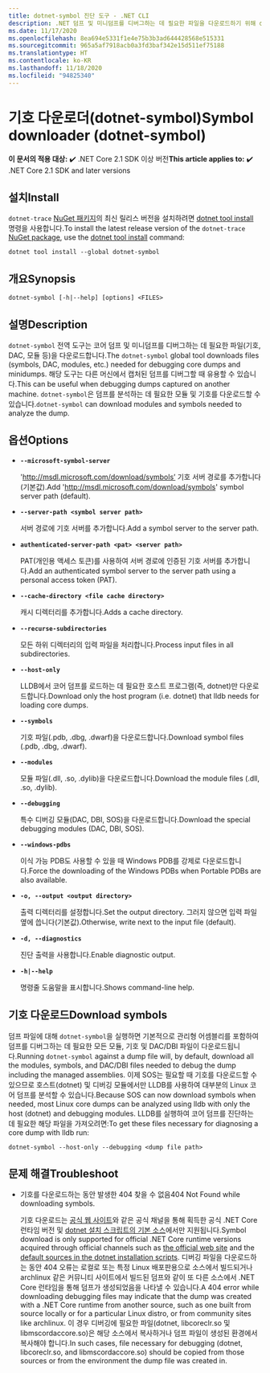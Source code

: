 ```yaml
---
title: dotnet-symbol 진단 도구 - .NET CLI
description: .NET 덤프 및 미니덤프를 디버그하는 데 필요한 파일을 다운로드하기 위해 dotnet-symbol CLI 도구를 설치하고 사용하는 방법을 알아봅니다.
ms.date: 11/17/2020
ms.openlocfilehash: 8ea694e5331f1e4e75b3b3ad644428568e515331
ms.sourcegitcommit: 965a5af7918acb0a3fd3baf342e15d511ef75188
ms.translationtype: HT
ms.contentlocale: ko-KR
ms.lasthandoff: 11/18/2020
ms.locfileid: "94825340"
---
```

# <a name="symbol-downloader-dotnet-symbol"></a><span data-ttu-id="67716-103">기호 다운로더(dotnet-symbol)</span><span class="sxs-lookup"><span data-stu-id="67716-103">Symbol downloader (dotnet-symbol)</span></span>

<span data-ttu-id="67716-104">**이 문서의 적용 대상:**  ✔️ .NET Core 2.1 SDK 이상 버전</span><span class="sxs-lookup"><span data-stu-id="67716-104">**This article applies to:** ✔️ .NET Core 2.1 SDK and later versions</span></span>

## <a name="install"></a><span data-ttu-id="67716-105">설치</span><span class="sxs-lookup"><span data-stu-id="67716-105">Install</span></span>

<span data-ttu-id="67716-106">`dotnet-trace` [NuGet 패키지](https://www.nuget.org/packages/dotnet-trace)의 최신 릴리스 버전을 설치하려면 [dotnet tool install](../tools/dotnet-tool-install.md) 명령을 사용합니다.</span><span class="sxs-lookup"><span data-stu-id="67716-106">To install the latest release version of the `dotnet-trace` [NuGet package](https://www.nuget.org/packages/dotnet-trace), use the [dotnet tool install](../tools/dotnet-tool-install.md) command:</span></span>

```dotnetcli
dotnet tool install --global dotnet-symbol
```

## <a name="synopsis"></a><span data-ttu-id="67716-107">개요</span><span class="sxs-lookup"><span data-stu-id="67716-107">Synopsis</span></span>

```console
dotnet-symbol [-h|--help] [options] <FILES>
```

## <a name="description"></a><span data-ttu-id="67716-108">설명</span><span class="sxs-lookup"><span data-stu-id="67716-108">Description</span></span>

<span data-ttu-id="67716-109">`dotnet-symbol` 전역 도구는 코어 덤프 및 미니덤프를 디버그하는 데 필요한 파일(기호, DAC, 모듈 등)을 다운로드합니다.</span><span class="sxs-lookup"><span data-stu-id="67716-109">The `dotnet-symbol` global tool downloads files (symbols, DAC, modules, etc.) needed for debugging core dumps and minidumps.</span></span> <span data-ttu-id="67716-110">해당 도구는 다른 머신에서 캡처된 덤프를 디버그할 때 유용할 수 있습니다.</span><span class="sxs-lookup"><span data-stu-id="67716-110">This can be useful when debugging dumps captured on another machine.</span></span> <span data-ttu-id="67716-111">`dotnet-symbol`은 덤프를 분석하는 데 필요한 모듈 및 기호를 다운로드할 수 있습니다.</span><span class="sxs-lookup"><span data-stu-id="67716-111">`dotnet-symbol` can download modules and symbols needed to analyze the dump.</span></span>

## <a name="options"></a><span data-ttu-id="67716-112">옵션</span><span class="sxs-lookup"><span data-stu-id="67716-112">Options</span></span>

- **`--microsoft-symbol-server`**

  <span data-ttu-id="67716-113">'http://msdl.microsoft.com/download/symbols’ 기호 서버 경로를 추가합니다(기본값).</span><span class="sxs-lookup"><span data-stu-id="67716-113">Add 'http://msdl.microsoft.com/download/symbols' symbol server path (default).</span></span>

- **`--server-path <symbol server path>`**

  <span data-ttu-id="67716-114">서버 경로에 기호 서버를 추가합니다.</span><span class="sxs-lookup"><span data-stu-id="67716-114">Add a symbol server to the server path.</span></span>

- **`authenticated-server-path <pat> <server path>`**

  <span data-ttu-id="67716-115">PAT(개인용 액세스 토큰)를 사용하여 서버 경로에 인증된 기호 서버를 추가합니다.</span><span class="sxs-lookup"><span data-stu-id="67716-115">Add an authenticated symbol server to the server path using a personal access token (PAT).</span></span>

- **`--cache-directory <file cache directory>`**

  <span data-ttu-id="67716-116">캐시 디렉터리를 추가합니다.</span><span class="sxs-lookup"><span data-stu-id="67716-116">Adds a cache directory.</span></span>

- **`--recurse-subdirectories`**

  <span data-ttu-id="67716-117">모든 하위 디렉터리의 입력 파일을 처리합니다.</span><span class="sxs-lookup"><span data-stu-id="67716-117">Process input files in all subdirectories.</span></span>

- **`--host-only`**

  <span data-ttu-id="67716-118">LLDB에서 코어 덤프를 로드하는 데 필요한 호스트 프로그램(즉, dotnet)만 다운로드합니다.</span><span class="sxs-lookup"><span data-stu-id="67716-118">Download only the host program (i.e. dotnet) that lldb needs for loading core dumps.</span></span>

- **`--symbols`**

  <span data-ttu-id="67716-119">기호 파일(.pdb, .dbg, .dwarf)을 다운로드합니다.</span><span class="sxs-lookup"><span data-stu-id="67716-119">Download symbol files (.pdb, .dbg, .dwarf).</span></span>

- **`--modules`**

  <span data-ttu-id="67716-120">모듈 파일(.dll, .so, .dylib)을 다운로드합니다.</span><span class="sxs-lookup"><span data-stu-id="67716-120">Download the module files (.dll, .so, .dylib).</span></span>

- **`--debugging`**

  <span data-ttu-id="67716-121">특수 디버깅 모듈(DAC, DBI, SOS)을 다운로드합니다.</span><span class="sxs-lookup"><span data-stu-id="67716-121">Download the special debugging modules (DAC, DBI, SOS).</span></span>

- **`--windows-pdbs`**

  <span data-ttu-id="67716-122">이식 가능 PDB도 사용할 수 있을 때 Windows PDB를 강제로 다운로드합니다.</span><span class="sxs-lookup"><span data-stu-id="67716-122">Force the downloading of the Windows PDBs when Portable PDBs are also available.</span></span>

- **`-o, --output <output directory>`**

  <span data-ttu-id="67716-123">출력 디렉터리를 설정합니다.</span><span class="sxs-lookup"><span data-stu-id="67716-123">Set the output directory.</span></span> <span data-ttu-id="67716-124">그러지 않으면 입력 파일 옆에 씁니다(기본값).</span><span class="sxs-lookup"><span data-stu-id="67716-124">Otherwise, write next to the input file (default).</span></span>

- **`-d, --diagnostics`**

  <span data-ttu-id="67716-125">진단 출력을 사용합니다.</span><span class="sxs-lookup"><span data-stu-id="67716-125">Enable diagnostic output.</span></span>

- **`-h|--help`**

  <span data-ttu-id="67716-126">명령줄 도움말을 표시합니다.</span><span class="sxs-lookup"><span data-stu-id="67716-126">Shows command-line help.</span></span>

## <a name="download-symbols"></a><span data-ttu-id="67716-127">기호 다운로드</span><span class="sxs-lookup"><span data-stu-id="67716-127">Download symbols</span></span>

<span data-ttu-id="67716-128">덤프 파일에 대해 `dotnet-symbol`을 실행하면 기본적으로 관리형 어셈블리를 포함하여 덤프를 디버그하는 데 필요한 모든 모듈, 기호 및 DAC/DBI 파일이 다운로드됩니다.</span><span class="sxs-lookup"><span data-stu-id="67716-128">Running `dotnet-symbol` against a dump file will, by default, download all the modules, symbols, and DAC/DBI files needed to debug the dump including the managed assemblies.</span></span> <span data-ttu-id="67716-129">이제 SOS는 필요할 때 기호를 다운로드할 수 있으므로 호스트(dotnet) 및 디버깅 모듈에서만 LLDB를 사용하여 대부분의 Linux 코어 덤프를 분석할 수 있습니다.</span><span class="sxs-lookup"><span data-stu-id="67716-129">Because SOS can now download symbols when needed, most Linux core dumps can be analyzed using lldb with only the host (dotnet) and debugging modules.</span></span> <span data-ttu-id="67716-130">LLDB를 실행하여 코어 덤프를 진단하는 데 필요한 해당 파일을 가져오려면:</span><span class="sxs-lookup"><span data-stu-id="67716-130">To get these files necessary for diagnosing a core dump with lldb run:</span></span>

```console
dotnet-symbol --host-only --debugging <dump file path>
```

## <a name="troubleshoot"></a><span data-ttu-id="67716-131">문제 해결</span><span class="sxs-lookup"><span data-stu-id="67716-131">Troubleshoot</span></span>

- <span data-ttu-id="67716-132">기호를 다운로드하는 동안 발생한 404 찾을 수 없음</span><span class="sxs-lookup"><span data-stu-id="67716-132">404 Not Found while downloading symbols.</span></span>

   <span data-ttu-id="67716-133">기호 다운로드는 [공식 웹 사이트](https://dotnet.microsoft.com/download/dotnet-core)와 같은 공식 채널을 통해 획득한 공식 .NET Core 런타임 버전 및 [dotnet 설치 스크립트의 기본 소스](../tools/dotnet-install-script.md)에서만 지원됩니다.</span><span class="sxs-lookup"><span data-stu-id="67716-133">Symbol download is only supported for official .NET Core runtime versions acquired through official channels such as [the official web site](https://dotnet.microsoft.com/download/dotnet-core) and the [default sources in the dotnet installation scripts](../tools/dotnet-install-script.md).</span></span> <span data-ttu-id="67716-134">디버깅 파일을 다운로드하는 동안 404 오류는 로컬로 또는 특정 Linux 배포판용으로 소스에서 빌드되거나 archlinux 같은 커뮤니티 사이트에서 빌드된 덤프와 같이 또 다른 소스에서 .NET Core 런타임을 통해 덤프가 생성되었음을 나타낼 수 있습니다.</span><span class="sxs-lookup"><span data-stu-id="67716-134">A 404 error while downloading debugging files may indicate that the dump was created with a .NET Core runtime from another source, such as one built from source locally or for a particular Linux distro, or from community sites like archlinux.</span></span> <span data-ttu-id="67716-135">이 경우 디버깅에 필요한 파일(dotnet, libcoreclr.so 및 libmscordaccore.so)은 해당 소스에서 복사하거나 덤프 파일이 생성된 환경에서 복사해야 합니다.</span><span class="sxs-lookup"><span data-stu-id="67716-135">In such cases, file necessary for debugging (dotnet, libcoreclr.so, and libmscordaccore.so) should be copied from those sources or from the environment the dump file was created in.</span></span>

